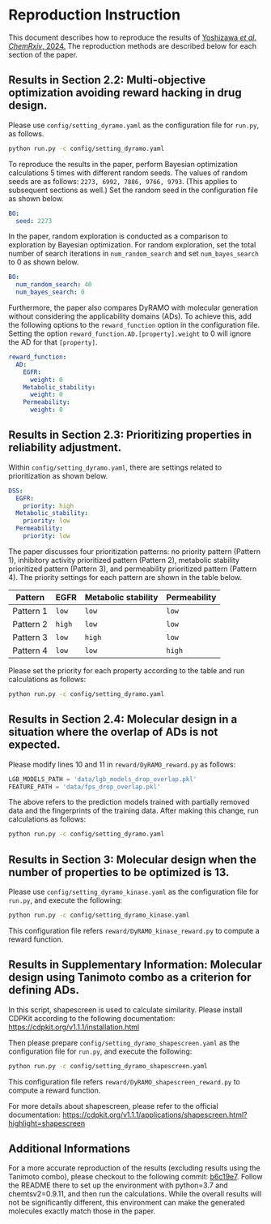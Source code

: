 # Reproduction Instruction

This document describes how to reproduce the results of [Yoshizawa *et al*. *ChemRxiv*, 2024.](https://doi.org/10.26434/chemrxiv-2024-dh681)
The reproduction methods are described below for each section of the paper.


## Results in Section 2.2: Multi-objective optimization avoiding reward hacking in drug design.

Please use `config/setting_dyramo.yaml` as the configuration file for `run.py`, as follows.

```bash
python run.py -c config/setting_dyramo.yaml
```

To reproduce the results in the paper, perform Bayesian optimization calculations 5 times with different random seeds.
The values of random seeds are as follows: `2273, 6992, 7886, 9766, 9793`. (This applies to subsequent sections as well.)
Set the random seed in the configuration file as shown below.

```yaml
BO:
  seed: 2273
```

In the paper, random exploration is conducted as a comparison to exploration by Bayesian optimization.
For random exploration, set the total number of search iterations in `num_random_search` and set `num_bayes_search` to 0 as shown below.

```yaml
BO:
  num_random_search: 40
  num_bayes_search: 0
```

Furthermore, the paper also compares DyRAMO with molecular generation without considering the applicability domains (ADs).
To achieve this, add the following options to the `reward_function` option in the configuration file.
Setting the option `reward_function.AD.[property].weight` to 0 will ignore the AD for that `[property]`.

```yaml
reward_function:
  AD:
    EGFR:
      weight: 0
    Metabolic_stability:
      weight: 0
    Permeability:
      weight: 0
```


## Results in Section 2.3: Prioritizing properties in reliability adjustment.

Within `config/setting_dyramo.yaml`, there are settings related to prioritization as shown below.

```yaml
DSS:
  EGFR:
    priority: high
  Metabolic_stability:
    priority: low
  Permeability:
    priority: low
```

The paper discusses four prioritization patterns: no priority pattern (Pattern 1), inhibitory activity prioritized pattern (Pattern 2), metabolic stability prioritized pattern (Pattern 3), and permeability prioritized pattern (Pattern 4).
The priority settings for each pattern are shown in the table below.

|  Pattern  |  EGFR  | Metabolic stability | Permeability |
| --------- | ------ | ------------------- | ------------ |
| Pattern 1 | `low`  | `low`               | `low`        |
| Pattern 2 | `high` | `low`               | `low`        |
| Pattern 3 | `low`  | `high`              | `low`        |
| Pattern 4 | `low`  | `low`               | `high`       |

Please set the priority for each property according to the table and run calculations as follows:

```bash
python run.py -c config/setting_dyramo.yaml
```


## Results in Section 2.4: Molecular design in a situation where the overlap of ADs is not expected.

Please modify lines 10 and 11 in `reward/DyRAMO_reward.py` as follows:

```py
LGB_MODELS_PATH = 'data/lgb_models_drop_overlap.pkl'
FEATURE_PATH = 'data/fps_drop_overlap.pkl'
```

The above refers to the prediction models trained with partially removed data and the fingerprints of the training data.
After making this change, run calculations as follows:

```bash
python run.py -c config/setting_dyramo.yaml
```


## Results in Section 3: Molecular design when the number of properties to be optimized is 13.

Please use `config/setting_dyramo_kinase.yaml` as the configuration file for `run.py`, and execute the following:

```bash
python run.py -c config/setting_dyramo_kinase.yaml
```

This configuration file refers `reward/DyRAMO_kinase_reward.py` to compute a reward function.

## Results in Supplementary Information: Molecular design using Tanimoto combo as a criterion for defining ADs.

In this script, shapescreen is used to calculate similarity. Please install CDPKit according to the following documentation: https://cdpkit.org/v1.1.1/installation.html

Then please prepare `config/setting_dyramo_shapescreen.yaml` as the configuration file for `run.py`, and execute the following:

```bash
python run.py -c config/setting_dyramo_shapescreen.yaml
```

This configuration file refers `reward/DyRAMO_shapescreen_reward.py` to compute a reward function.

For more details about shapescreen, please refer to the official documentation: https://cdpkit.org/v1.1.1/applications/shapescreen.html?highlight=shapescreen

## Additional Informations

For a more accurate reproduction of the results (excluding results using the Tanimoto combo), please checkout to the following commit: [b6c19e7](https://github.com/ycu-iil/DyRAMO/tree/b6c19e72d4351c8e26b2decfd36ddf3a862e0d3f).
Follow the README there to set up the environment with python=3.7 and chemtsv2=0.9.11, and then run the calculations.
While the overall results will not be significantly different, this environment can make the generated molecules exactly match those in the paper.